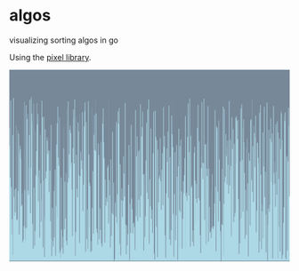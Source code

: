 # algos
visualizing sorting algos in go

Using the [pixel library](https://github.com/faiface/pixel).

![screenshot](screenshot.png)
